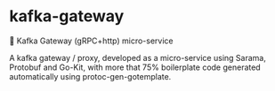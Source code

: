 # kafka-gateway
:microphone: Kafka Gateway (gRPC+http) micro-service

A kafka gateway / proxy, developed as a micro-service using Sarama, Protobuf and Go-Kit, with more that 75% boilerplate code generated automatically using protoc-gen-gotemplate.

